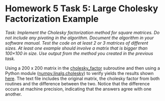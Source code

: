 # Homework 5 Task 5: Large Cholesky Factorization Example

*Task: Implement the Cholesky factorization method for square matrices. Do not include any pivoting in the algorithm. Document the algorithm in your software manual. Test the code on at least 2 or 3 matrices of different sizes. At least one example should involve a matrix that is bigger than 100×100 in size. Use output from the method you created in the previous task.*

Using a 200 x 200 matrix in the [cholesky_factor](https://bolanderc.github.io/math5610/Software_Manual/cholesky_factor.html) subroutine and then using a Python module ([numpy.linalg.cholesky](https://docs.scipy.org/doc/numpy/reference/generated/numpy.linalg.cholesky.html)) to verify yields the results shown [here](https://bolanderc.github.io/math5610/cholesky_200_comp.txt). The text file includes the original matrix, the cholesky factor from both routines and the difference between the two. Notice that the difference occurs at machine precision, indicating that the answers agree with one another.